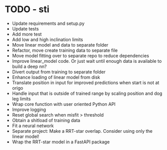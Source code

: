 # TODO - sti
- Update requirements and setup.py
- Update tests
- Add more test
- Add low and high inclination limits 
- Move linear model and data to separate folder
- Refactor, move create training data to separate file
- Move model fitting over to separate repo to reduce dependencies
- Improve linear_model code. Or just wait until enough data is available to build a deep nn?
- Divert output from training to separate folder
- Enhance loading of linear model from disk
- Translate position in input for improved predictions when start is not at origo
- Handle input that is outside of trained range by scaling position and dog leg limits
- Wrap core function with user oriented Python API
- Improve logging
- Reset global search when misfit > threshold
- Obtain a shitload of training data
- Fit a neural network
- Separate project: Make a RRT-star overlap. Consider using only the linear model!
- Wrap the RRT-star model in a FastAPI package

